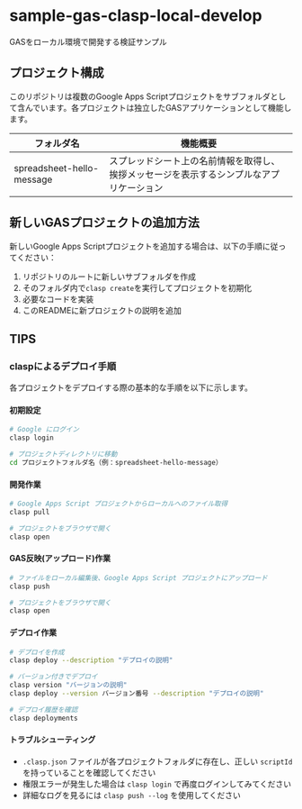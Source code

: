 # sample-gas-clasp-local-develop
GASをローカル環境で開発する検証サンプル

## プロジェクト構成

このリポジトリは複数のGoogle Apps Scriptプロジェクトをサブフォルダとして含んでいます。各プロジェクトは独立したGASアプリケーションとして機能します。

|        フォルダ名         |                                         機能概要                                         |
| ------------------------- | ---------------------------------------------------------------------------------------- |
| spreadsheet-hello-message | スプレッドシート上の名前情報を取得し、挨拶メッセージを表示するシンプルなアプリケーション |

## 新しいGASプロジェクトの追加方法

新しいGoogle Apps Scriptプロジェクトを追加する場合は、以下の手順に従ってください：

1. リポジトリのルートに新しいサブフォルダを作成
2. そのフォルダ内で`clasp create`を実行してプロジェクトを初期化
3. 必要なコードを実装
4. このREADMEに新プロジェクトの説明を追加

## TIPS

### claspによるデプロイ手順

各プロジェクトをデプロイする際の基本的な手順を以下に示します。

#### 初期設定

```bash
# Google にログイン
clasp login

# プロジェクトディレクトリに移動
cd プロジェクトフォルダ名（例：spreadsheet-hello-message）
```

#### 開発作業

```bash
# Google Apps Script プロジェクトからローカルへのファイル取得
clasp pull

# プロジェクトをブラウザで開く
clasp open
```

#### GAS反映(アップロード)作業

```bash
# ファイルをローカル編集後、Google Apps Script プロジェクトにアップロード
clasp push

# プロジェクトをブラウザで開く
clasp open
```

#### デプロイ作業

```bash
# デプロイを作成
clasp deploy --description "デプロイの説明"

# バージョン付きでデプロイ
clasp version "バージョンの説明"
clasp deploy --version バージョン番号 --description "デプロイの説明"

# デプロイ履歴を確認
clasp deployments
```

#### トラブルシューティング

- `.clasp.json` ファイルが各プロジェクトフォルダに存在し、正しい `scriptId` を持っていることを確認してください
- 権限エラーが発生した場合は `clasp login` で再度ログインしてみてください
- 詳細なログを見るには `clasp push --log` を使用してください
